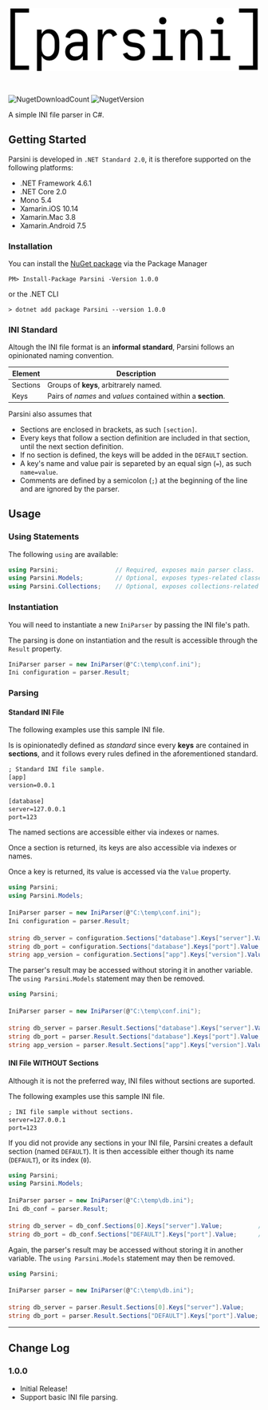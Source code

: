 
<p align="center">
  <img src="Assets/parsini_white.png">
</p>
<br/>

![NugetDownloadCount](https://img.shields.io/nuget/dt/Parsini.svg?label=NuGet%20Downloads&colorB=007ec6)
![NugetVersion](https://img.shields.io/nuget/v/Parsini.svg?label=NuGet%20Version&colorB=007ec6)

A simple INI file parser in C#.

## Getting Started

Parsini is developed in `.NET Standard 2.0`, it is therefore supported on the following platforms:
- .NET Framework 4.6.1
- .NET Core 2.0
- Mono 5.4
- Xamarin.iOS 10.14
- Xamarin.Mac 3.8
- Xamarin.Android 7.5

### Installation
You can install the [NuGet package](https://www.nuget.org/packages/Parsini) via the Package Manager
```
PM> Install-Package Parsini -Version 1.0.0
```
or the .NET CLI
```
> dotnet add package Parsini --version 1.0.0
```

### INI Standard

Altough the INI file format is an **informal standard**, Parsini follows an opinionated naming convention.

|Element|Description|
|-------|-----------|
|Sections|Groups of **keys**, arbitrarely named.|
|Keys|Pairs of *names* and *values* contained within a **section**.


Parsini also assumes that 
- Sections are enclosed in brackets, as such `[section]`.
- Every keys that follow a section definition are included in that section, until the next section definition.
- If no section is defined, the keys will be added in the `DEFAULT` section.
- A key's name and value pair is separeted by an equal sign (`=`), as such `name=value`.
- Comments are defined by a semicolon (`;`) at the beginning of the line and are ignored by the parser.

## Usage

### Using Statements
The following `using` are available:
```csharp
using Parsini;                // Required, exposes main parser class.
using Parsini.Models;         // Optional, exposes types-related classes, useful for storing result in variables.
using Parsini.Collections;    // Optional, exposes collections-related classes, useful for storing result in variables.
```

### Instantiation

You will need to instantiate a new `IniParser` by passing the INI file's path.  

The parsing is done on instantiation and the result is accessible through the `Result` property.

```csharp
IniParser parser = new IniParser(@"C:\temp\conf.ini");
Ini configuration = parser.Result;
```

### Parsing

#### Standard INI File
The following examples use this sample INI file.  

Is is opinionatedly defined as *standard* since every **keys** are contained in **sections**, and it follows every rules defined in the aforementioned standard.

```
; Standard INI file sample.
[app]
version=0.0.1

[database]
server=127.0.0.1
port=123
```

The named sections are accessible either via indexes or names.

Once a section is returned, its keys are also accessible via indexes or names.

Once a key is returned, its value is accessed via the `Value` property.

```csharp
using Parsini;
using Parsini.Models;

IniParser parser = new IniParser(@"C:\temp\conf.ini");
Ini configuration = parser.Result;

string db_server = configuration.Sections["database"].Keys["server"].Value;
string db_port = configuration.Sections["database"].Keys["port"].Value;
string app_version = configuration.Sections["app"].Keys["version"].Value;
```

The parser's result may be accessed without storing it in another variable.  The `using Parsini.Models` statement may then be removed.
```csharp
using Parsini;

IniParser parser = new IniParser(@"C:\temp\conf.ini");

string db_server = parser.Result.Sections["database"].Keys["server"].Value;
string db_port = parser.Result.Sections["database"].Keys["port"].Value;
string app_version = parser.Result.Sections["app"].Keys["version"].Value;
```

#### INI File WITHOUT Sections
Although it is not the preferred way, INI files without sections are suported.

The following examples use this sample INI file.
```
; INI file sample without sections.
server=127.0.0.1
port=123
```

If you did not provide any sections in your INI file, Parsini creates a default section (named `DEFAULT`).  It is then accessible either though its name (`DEFAULT`), or its index (`0`).

```csharp
using Parsini;
using Parsini.Models;

IniParser parser = new IniParser(@"C:\temp\db.ini");
Ini db_conf = parser.Result;

string db_server = db_conf.Sections[0].Keys["server"].Value;          // Via index
string db_port = db_conf.Sections["DEFAULT"].Keys["port"].Value;      // Via name
```

Again, the parser's result may be accessed without storing it in another variable.  The `using Parsini.Models` statement may then be removed.
```csharp
using Parsini;

IniParser parser = new IniParser(@"C:\temp\db.ini");

string db_server = parser.Result.Sections[0].Keys["server"].Value;          // Via index
string db_port = parser.Result.Sections["DEFAULT"].Keys["port"].Value;      // Via name
```

---

## Change Log
### 1.0.0
- Initial Release!
- Support basic INI file parsing.
